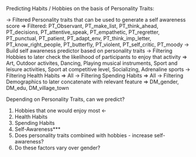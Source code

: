 Predicting Habits / Hobbies on the basis of Personality Traits:

-> Filtered Personality traits that can be used to generate a self awareness score
=> Filtered: PT_Observant, PT_make_list, PT_think_ahead, PT_decisions, PT_attentive_speak, PT_empathetic, PT_regretter, PT_punctual, PT_patient, PT_adapt_env, PT_think_imp_letter, PT_know_right_people, PT_butterfly, PT_violent, PT_self_critic, PT_moody
-> Build self awareness predictor based on personality traits
-> Filtering Hobbies to later check the likelihood of participants to enjoy that activity
=> Art, Outdoor activites, Dancing, Playing musical instruments, Sport and leisure activities, Sport at competitive level, Socializing, Adrenaline sports
-> Filtering Health Habits
=> All
-> Filtering Spending Habits
=> All
-> Filtering Demographics to later concatenate with relevant feature
=> DM_gender, DM_edu, DM_village_town

Depending on Personality Traits, can we predict?
1. Hobbies that one would enjoy most <-
2. Health Habits
3. Spending Habits
4. Self-Awareness***
5. Does personality traits combined with hobbies - increase self-awareness?
6. Do these factors vary over gender?
